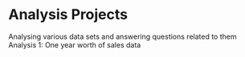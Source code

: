 # Analysis Projects
Analysing various data sets and answering questions related to them <br>
Analysis 1: One year worth of sales data
